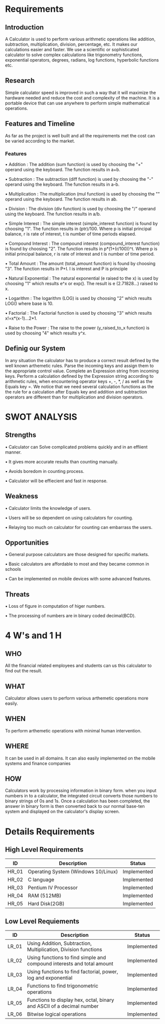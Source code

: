 # Requirements
## Introduction
A Calculator is used to perform various arithmetic operations like addition, subtraction, multiplication, division, percentage, etc. It makes our calculations easier and faster.  We use a scientific or sophisticated calculator to solve complex calculations like trigonometry functions, exponential operators, degrees, radians, log functions, hyperbolic functions etc.
## Research
Simple calculator speed is improved in such a way that it will maximize the hardware needed and reduce the cost and complexity of the machine. It is a portable device that can use anywhere to perform simple mathematical operations.
## Features and Timeline
As far as the project is well built and all the requirements met the cost can be varied according to the market.
### Features
•	Addition : The addition (sum function) is used by choosing the "+" operand using the keyboard. The function results in a+b.

•	Subtraction : The subtraction (diff function) is used by choosing the "-" operand using the keyboard. The function results in a-b.

•	Multiplication : The multiplication (mul function) is used by choosing the "" operand using the keyboard. The function results in ab.

•	Division : The division (div function) is used by choosing the "/" operand using the keyboard. The function results in a/b.

•	Simple Interest : The simple interest (simple_interest function) is found by choosing "1". The function results in (ptr)/100. Where p is initial principal balance, r is rate of interest, t is number of time periods elapsed.

•	Compound Interest : The compound interest (compound_interest function) is found by choosing "2". The function results in p*(1+(r/100))^t. Where p is initial principal balance, r is rate of interest and t is number of time period.

•	Total Amount : The amount (total_amount function) is found by choosing "3". The function results in P+I. I is interest and P is principle

•	Natural Exponential : The natural exponential (e raised to the x) is used by choosing "1" which results e^x or exp(). The result is e (2.71828...) raised to x.

•	Logarithm : The logarithm (LOG) is used by choosing "2" which results LOG() where base is 10.

•	Factorial : The Factorial function is used by choosing "3" which results x!=x*(x-1)...2*1.

•	Raise to the Power : The raise to the power (y_raised_to_x function) is used by choosing "4" which results y^x.
## Definig our System
In any situation the calculator has to produce a correct result defined by the well known arthemetic rules. Parse the incoming keys and assign them to the appropriate control value. Complete an Expression string from incoming keys. Perform a calculation defined by the Expression string according to arithmetic rules, when encountering operator keys +, -, *, / as well as the Equals key =. We notice that we need several calculation functions as the the rule for a calculation after Equals key and addition and subtraction operators are different than for multiplication and division operators.
# SWOT ANALYSIS
## Strengths
• Calculator can Solve complicated problems quickly and in an effiient manner.

• It gives more accurate results than counting manually.

• Avoids boredom in counting process.

• Calculator  will be effiecient and fast in response.

## Weakness
• Calculator limits the knowledge of users.

• Users will be so dependent on using calculators for counting.

• Relaying too much on calculator for counting can embarrass the users.

## Opportunities
• General purpose calculators are those designed for specific markets.

• Basic calculators are affordable to most and they became common in schools

• Can be implemented on mobile devices with some advanced features.

## Threats
• Loss of figure in computation of higer numbers.

• The processing of numbers are in binary coded decimal(BCD).

# 4 W's and 1 H
## WHO
All the financial related employees and students can us this calculator to find out the result.
## WHAT
Calculator allows users to perform various arthemetic operations more easily.
## WHEN
To perform arthemetic operations with minimal human intervention.
## WHERE
It can be used in all domains. It can also easily implemented on the mobile systems and finance companies
## HOW
Calculators work by processing information in binary form. when you input numbers in to a calculator, the integrated circuit converts those numbers to binary strings of 0s and 1s. Once a calculation has been completed, the answer in binary form is then converted back to our normal base-ten system and displayed on the calculator's display screen.
# Details Requirements
## High Level Requirements
| ID | Description | Status |
|----|-------------|--------|
| HR_01 | Operating System (Windows 10/Linux) | Implemented |
| HR_02 | C language | Implemented |
| HR_03 | Pentium IV Processor | Implemented |
| HR_04 | RAM (512MB) | Implemented |
| HR_05 | Hard Disk(2GB) | Implemented |

## Low Level Requiements
| ID | Description | Status |
|----|-------------|--------|
| LR_01 | Using Addition, Subtraction, Multiplication, Division functions | Implemented |
| LR_02 | Using functions to find simple and compound interests and total amount | Implemented |
| LR_03 | Using functions to find factorial, power, log and exponential | Implemented |
| LR_04 | Functions to find trigonometric operations | Implemented |
| LR_05 | Functions to display hex, octal, binary and ASCII of a decimal number | Implemented |
| LR_06 | Bitwise logical operations | Implemented |

